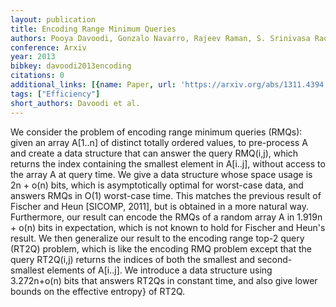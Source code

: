 ```yaml
---
layout: publication
title: Encoding Range Minimum Queries
authors: Pooya Davoodi, Gonzalo Navarro, Rajeev Raman, S. Srinivasa Rao
conference: Arxiv
year: 2013
bibkey: davoodi2013encoding
citations: 0
additional_links: [{name: Paper, url: 'https://arxiv.org/abs/1311.4394'}]
tags: ["Efficiency"]
short_authors: Davoodi et al.
---
```

We consider the problem of encoding range minimum queries (RMQs): given an
array A[1..n] of distinct totally ordered values, to pre-process A and create a
data structure that can answer the query RMQ(i,j), which returns the index
containing the smallest element in A[i..j], without access to the array A at
query time. We give a data structure whose space usage is 2n + o(n) bits, which
is asymptotically optimal for worst-case data, and answers RMQs in O(1)
worst-case time. This matches the previous result of Fischer and Heun [SICOMP,
2011], but is obtained in a more natural way. Furthermore, our result can
encode the RMQs of a random array A in 1.919n + o(n) bits in expectation, which
is not known to hold for Fischer and Heun's result. We then generalize our
result to the encoding range top-2 query (RT2Q) problem, which is like the
encoding RMQ problem except that the query RT2Q(i,j) returns the indices of
both the smallest and second-smallest elements of A[i..j]. We introduce a data
structure using 3.272n+o(n) bits that answers RT2Qs in constant time, and also
give lower bounds on the effective entropy\} of RT2Q.
